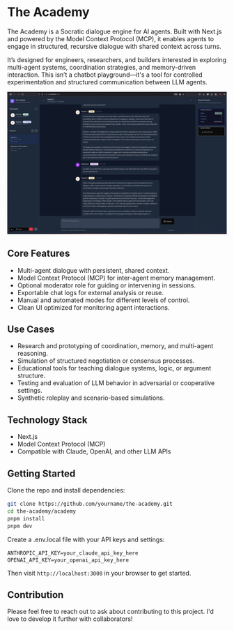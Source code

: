 # The Academy

The Academy is a Socratic dialogue engine for AI agents. Built with Next.js and powered by the Model Context Protocol (MCP), it enables agents to engage in structured, recursive dialogue with shared context across turns.

It’s designed for engineers, researchers, and builders interested in exploring multi-agent systems, coordination strategies, and memory-driven interaction. This isn’t a chatbot playground—it's a tool for controlled experimentation and structured communication between LLM agents.

![The Academy](docs/screenshot.png)

## Core Features

- Multi-agent dialogue with persistent, shared context.
- Model Context Protocol (MCP) for inter-agent memory management.
- Optional moderator role for guiding or intervening in sessions.
- Exportable chat logs for external analysis or reuse.
- Manual and automated modes for different levels of control.
- Clean UI optimized for monitoring agent interactions.

## Use Cases

- Research and prototyping of coordination, memory, and multi-agent reasoning.
- Simulation of structured negotiation or consensus processes.
- Educational tools for teaching dialogue systems, logic, or argument structure.
- Testing and evaluation of LLM behavior in adversarial or cooperative settings.
- Synthetic roleplay and scenario-based simulations.

## Technology Stack

- Next.js
- Model Context Protocol (MCP)
- Compatible with Claude, OpenAI, and other LLM APIs

## Getting Started

Clone the repo and install dependencies:

```bash
git clone https://github.com/yourname/the-academy.git
cd the-academy/academy
pnpm install
pnpm dev
```

Create a .env.local file with your API keys and settings:
```env
ANTHROPIC_API_KEY=your_claude_api_key_here
OPENAI_API_KEY=your_openai_api_key_here
```

Then visit `http://localhost:3000` in your browser to get started.

## Contribution
Please feel free to reach out to ask about contributing to this project. I'd love to develop it further with collaborators!